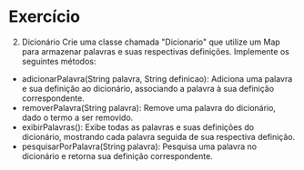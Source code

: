 # Exercício

2. Dicionário
   Crie uma classe chamada "Dicionario" que utilize um Map para armazenar palavras e suas respectivas definições. Implemente os seguintes métodos:

- adicionarPalavra(String palavra, String definicao): Adiciona uma palavra e sua definição ao dicionário, associando a palavra à sua definição correspondente.
- removerPalavra(String palavra): Remove uma palavra do dicionário, dado o termo a ser removido.
- exibirPalavras(): Exibe todas as palavras e suas definições do dicionário, mostrando cada palavra seguida de sua respectiva definição.
- pesquisarPorPalavra(String palavra): Pesquisa uma palavra no dicionário e retorna sua definição correspondente.
